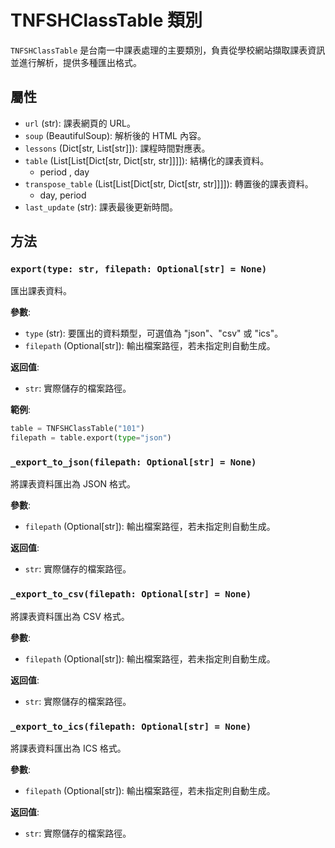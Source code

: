 # TNFSHClassTable 類別

`TNFSHClassTable` 是台南一中課表處理的主要類別，負責從學校網站擷取課表資訊並進行解析，提供多種匯出格式。

## 屬性

- `url` (str): 課表網頁的 URL。
- `soup` (BeautifulSoup): 解析後的 HTML 內容。
- `lessons` (Dict[str, List[str]]): 課程時間對應表。
- `table` (List[List[Dict[str, Dict[str, str]]]]): 結構化的課表資料。
    - period , day
- `transpose_table` (List[List[Dict[str, Dict[str, str]]]]): 轉置後的課表資料。
    - day, period
- `last_update` (str): 課表最後更新時間。

## 方法

### `export(type: str, filepath: Optional[str] = None)`

匯出課表資料。

**參數**:
- `type` (str): 要匯出的資料類型，可選值為 "json"、"csv" 或 "ics"。
- `filepath` (Optional[str]): 輸出檔案路徑，若未指定則自動生成。

**返回值**:
- `str`: 實際儲存的檔案路徑。

**範例**:
```python
table = TNFSHClassTable("101")
filepath = table.export(type="json")
```

### `_export_to_json(filepath: Optional[str] = None)`

將課表資料匯出為 JSON 格式。

**參數**:
- `filepath` (Optional[str]): 輸出檔案路徑，若未指定則自動生成。

**返回值**:
- `str`: 實際儲存的檔案路徑。

### `_export_to_csv(filepath: Optional[str] = None)`

將課表資料匯出為 CSV 格式。

**參數**:
- `filepath` (Optional[str]): 輸出檔案路徑，若未指定則自動生成。

**返回值**:
- `str`: 實際儲存的檔案路徑。

### `_export_to_ics(filepath: Optional[str] = None)`

將課表資料匯出為 ICS 格式。

**參數**:
- `filepath` (Optional[str]): 輸出檔案路徑，若未指定則自動生成。

**返回值**:
- `str`: 實際儲存的檔案路徑。